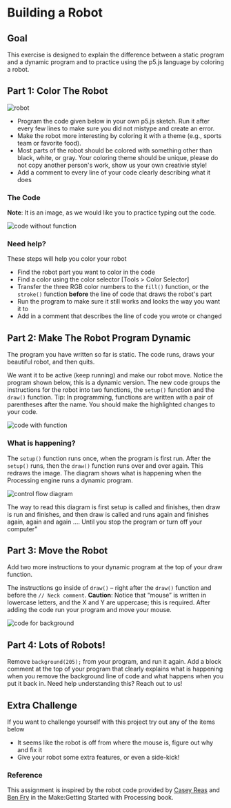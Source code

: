 # Building a Robot
## Goal
This exercise is designed to explain the difference between a static program and a dynamic program and to practice using the p5.js language by coloring a robot.

## Part 1: Color The Robot

![robot](images/robot.png)

* Program the code given below in your own p5.js sketch. Run it after every few lines to make sure you did not mistype and create an error.
* Make the robot more interesting by coloring it with a theme (e.g., sports team or favorite food).
* Most parts of the robot should be colored with something other than black, white, or gray. Your coloring theme should be unique, please do not copy another person's work, show us your own creativie style!
* Add a comment to every line of your code clearly describing what it does

### The Code
__Note__: It is an image, as we would like you to practice typing out the code.

![code without function](images/code_not_dynamic.png)

### Need help?
These steps will help you color your robot
* Find the robot part you want to color in the code
* Find a color using the color selector [Tools > Color Selector]
* Transfer the three RGB color numbers to the `fill()` function, or the `stroke()` function __before__ the line of code that draws the robot's part
* Run the program to make sure it still works and looks the way you want it to
* Add in a comment that describes the line of code you wrote or changed

## Part 2: Make The Robot Program Dynamic
The program you have written so far is static. The code runs, draws your beautiful robot, and then quits.

We want it to be active (keep running) and make our robot move. Notice the program shown below, this is a dynamic version. The new code groups the instructions for the robot into two functions, the `setup()` function and the `draw()` function. Tip: In programming, functions are written with a pair of parentheses after the name. You should make the highlighted changes to your code.

![code with function](images/code_dynamic.png)

### What is happening?
The `setup()` function runs once, when the program is first run. After the `setup()` runs, then the `draw()` function runs over and over again. This redraws the image. The diagram shows what is happening when the Processing engine runs a dynamic program.

![control flow diagram](images/diagram.png)

The way to read this diagram is first setup is called and finishes, then draw is run and finishes, and then draw is called and runs again and finishes again, again and again …. Until you stop the program or turn off your computer”

## Part 3: Move the Robot
Add two more instructions to your dynamic program at the top of your draw function.

The instructions go inside of `draw()` – right after the `draw()` function and before the `// Neck comment`. __Caution__: Notice that “mouse” is written in lowercase letters, and the X and Y are uppercase; this is required. After adding the code run your program and move your mouse.

![code for background](images/part3_code.png)

## Part 4: Lots of Robots!
Remove `background(205);` from your program, and run it again. Add a block comment at the top of your program that clearly explains what is happening when you remove the background line of code and what happens when you put it back in. Need help understanding this? Reach out to us!

## Extra Challenge
If you want to challenge yourself with this project try out any of the items below
* It seems like the robot is off from where the mouse is, figure out why and fix it
* Give your robot some extra features, or even a side-kick!

### Reference
This assignment is inspired by the robot code provided by [Casey Reas](http://reas.com/) and [Ben Fry](http://benfry.com/) in the Make:Getting Started with Processing book.

[static]: https://github.com/susanev/p5js-workshops/blob/master/lessons/projects/images/code_not_dynamic.png "Code that is not dynamic"

[dynamic]: https://github.com/susanev/p5js-workshops/blob/master/lessons/projects/images/code_dynamic.png "Code that is dynamic"

[diagram]: https://github.com/susanev/p5js-workshops/blob/master/lessons/projects/images/diagram.png "diagram showing how setup and draw flow"

[part 3 code]: https://github.com/susanev/p5js-workshops/blob/master/lessons/projects/images/part3_code.png "Additional lines of code to add"
